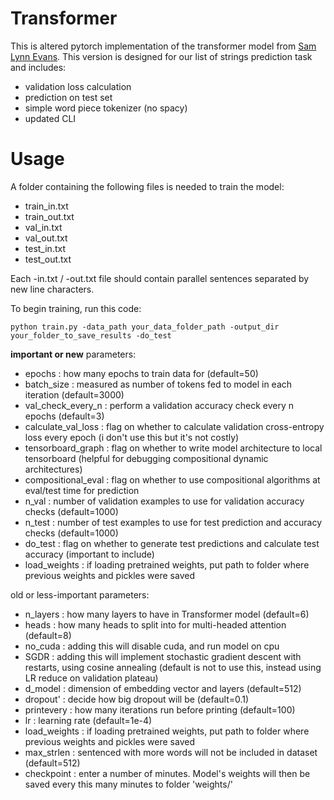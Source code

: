 # Transformer

This is altered pytorch implementation of the transformer model from <a href=https://towardsdatascience.com/how-to-code-the-transformer-in-pytorch-24db27c8f9ec>Sam Lynn Evans</a>. This version is designed for our list of strings prediction task and includes:

- validation loss calculation
- prediction on test set
- simple word piece tokenizer (no spacy)
- updated CLI 

# Usage

A folder containing the following files is needed to train the model: 
- train_in.txt
- train_out.txt
- val_in.txt
- val_out.txt
- test_in.txt
- test_out.txt

Each -in.txt / -out.txt file should contain parallel sentences separated by new line characters. 

To begin training, run this code:
```
python train.py -data_path your_data_folder_path -output_dir your_folder_to_save_results -do_test
```

<strong>important or new</strong> parameters:<br />
- epochs : how many epochs to train data for (default=50)<br />
- batch_size : measured as number of tokens fed to model in each iteration (default=3000)<br />
- val_check_every_n : perform a validation accuracy check every n epochs (default=3)<br />
- calculate_val_loss : flag on whether to calculate validation cross-entropy loss every epoch (i don't use this but it's not costly)<br />
- tensorboard_graph : flag on whether to write model architecture to local tensorboard (helpful for debugging compositional dynamic architectures)<br />
- compositional_eval : flag on whether to use compositional algorithms at eval/test time for prediction<br />
- n_val : number of validation examples to use for validation accuracy checks (default=1000)<br />
- n_test : number of test examples to use for test prediction and accuracy checks (default=1000)<br />
- do_test : flag on whether to generate test predictions and calculate test accuracy (important to include)<br />
- load_weights : if loading pretrained weights, put path to folder where previous weights and pickles were saved <br />

old or less-important parameters:<br />
- n_layers : how many layers to have in Transformer model (default=6)<br />
- heads : how many heads to split into for multi-headed attention (default=8)<br />
- no_cuda : adding this will disable cuda, and run model on cpu<br />
- SGDR : adding this will implement stochastic gradient descent with restarts, using cosine annealing (default is not to use this, instead using LR reduce on validation plateau)<br />
- d_model : dimension of embedding vector and layers (default=512)<br />
- dropout' : decide how big dropout will be (default=0.1)<br />
- printevery : how many iterations run before printing (default=100)<br />
- lr : learning rate (default=1e-4)<br />
- load_weights : if loading pretrained weights, put path to folder where previous weights and pickles were saved <br />
- max_strlen : sentenced with more words will not be included in dataset (default=512)<br />
- checkpoint : enter a number of minutes. Model's weights will then be saved every this many minutes to folder 'weights/'<br />
